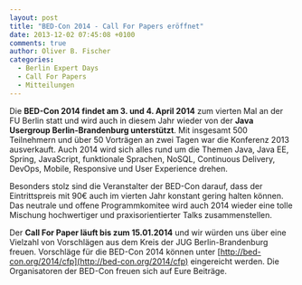 ```yaml
---
layout: post
title: "BED-Con 2014 - Call For Papers eröffnet"
date: 2013-12-02 07:45:08 +0100
comments: true
author: Oliver B. Fischer
categories: 
  - Berlin Expert Days
  - Call For Papers
  - Mitteilungen
---
```


Die **BED-Con 2014 findet am 3. und 4. April 2014** zum vierten Mal
an der FU Berlin statt und wird auch in diesem Jahr wieder 
von der **Java Usergroup Berlin-Brandenburg unterstützt**.
Mit insgesamt 500 Teilnehmern und über 
50 Vorträgen an zwei Tagen war die Konferenz 2013 ausverkauft. 
Auch 2014 wird sich alles rund um die Themen Java, Java EE, Spring,
JavaScript, funktionale Sprachen, NoSQL, Continuous Delivery, 
DevOps, Mobile, Responsive und User Experience drehen.
 
Besonders stolz sind die Veranstalter der BED-Con darauf,
dass der Eintrittspreis 
mit 90€ auch im vierten Jahr konstant gering halten können. Das 
neutrale und offene Programmkomitee wird auch 2014 wieder eine 
tolle Mischung hochwertiger und praxisorientierter 
Talks zusammenstellen.

Der **Call For Paper läuft bis zum 15.01.2014** und wir
würden uns über eine Vielzahl von Vorschlägen aus dem Kreis
der JUG Berlin-Brandenburg freuen.
Vorschläge für die BED-Con 2014 können unter 
[http://bed-con.org/2014/cfp](http://bed-con.org/2014/cfp)
eingereicht werden. Die Organisatoren der BED-Con 
freuen sich auf Eure Beiträge.



